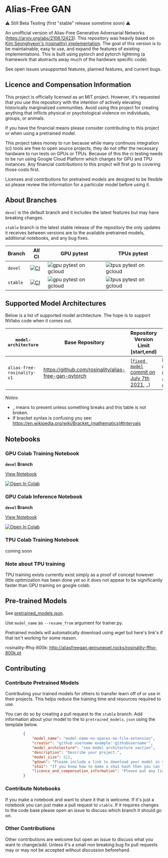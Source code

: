 # Alias-Free GAN

⚠️ Still Beta Testing (first "stable" release sometime soon) ⚠️

An unofficial version of Alias-Free Generative Adversarial Networks (https://arxiv.org/abs/2106.12423). This repository was heavily based on [Kim Seonghyeon's (rosinality) implementation](https://github.com/rosinality/alias-free-gan-pytorch). The goal of this version is to be maintainable, easy to use, and expand the features of existing implementations. This is built using pytorch and pytorch lightning (a framework that abstracts away much of the hardware specific code).

See open issues unsupported features, planned features, and current bugs.

## Licence and Compensation Information

This project is officially licensed as an MIT project. However, it's requested that you use this repository with the intention of actively elevating historically marginalized communities. Avoid using this project for creating anything that inflicts physical or psychological violence on individuals, groups, or animals.

If you have the financial means please consider contributing to this project or when using a pretrained model.

This project takes money to run because while many continuos integration (ci) tools are free to open source projects, they do not offer the necessary hardware to run tests on GPUs or TPUs. Because of this the ci testing needs to be run using Google Cloud Platform which charges for GPU and TPU instances. Any financial contributions to this project will first go to covering those costs first.

Licenses and contributions for pretrained models are designed to be flexible so please review the information for a particular model before using it.

## About Branches

`devel` is the default branch and it includes the latest features but may have breaking changes. 

`stable` branch is the latest stable release of the repository the only updates it receives between versions are to the available pretrained models, additional notebooks, and any bug fixes.

| Branch | All CI | GPU pytest | TPUs pytest |
|-|-|-|-|
| `devel` | [![CI](https://github.com/duskvirkus/alias-free-gan-pytorch-lightning/actions/workflows/ci.yml/badge.svg?branch=devel)](https://github.com/duskvirkus/alias-free-gan-pytorch-lightning/actions/workflows/ci.yml) | ![gpu pytest on gcloud](https://badgen.net/github/checks/duskvirkus/alias-free-gan/devel/gpu-pytest-on-gcloud?label=GPU%20devel) | ![tpus pytest on gcloud](https://badgen.net/github/checks/duskvirkus/alias-free-gan/devel/tpus-pytest-on-gcloud?label=TPUs%20devel) |
| `stable` | [![CI](https://github.com/duskvirkus/alias-free-gan-pytorch-lightning/actions/workflows/ci.yml/badge.svg?branch=stabel)](https://github.com/duskvirkus/alias-free-gan-pytorch-lightning/actions/workflows/ci.yml) | ![gpu pytest on gcloud](https://badgen.net/github/checks/duskvirkus/alias-free-gan/stabel/gpu-pytest-on-gcloud?label=GPU%20stabel) | ![tpus pytest on gcloud](https://badgen.net/github/checks/duskvirkus/alias-free-gan/stabel/tpus-pytest-on-gcloud?label=TPUs%20stabel) |

## Supported Model Architectures

Below is a list of supported model architecture. The hope is to support NVlabs code when it comes out.

| `model-architecture` | Base Repository | Repository Version Limit \[start,end\) | Description |
|-|-|-|-|
| `alias-free-rosinality-v1` | https://github.com/rosinality/alias-free-gan-pytorch | \[[`fixed model` commit on July 7th 2021](https://github.com/rosinality/alias-free-gan-pytorch/tree/755a22bc60dca5bd0a8caafd29a40f1412d6b754), _\) | Based on rosinality implementation after some model fixes. |

*Notes:* 
- _ means to present unless something breaks and this table is not broken.
- If bracket syntax is confusing you see: https://en.wikipedia.org/wiki/Bracket_(mathematics)#Intervals

## Notebooks

### GPU Colab Training Notebook

**`devel` Branch**

[View Notebook](https://github.com/duskvirkus/alias-free-gan/blob/devel/notebooks/GPU_Training-Alias-Free_GAN.ipynb)

[![Open In Colab](https://colab.research.google.com/assets/colab-badge.svg)](https://colab.research.google.com/github/duskvirkus/alias-free-gan/blob/devel/notebooks/GPU_Training-Alias-Free_GAN.ipynb)

### GPU Colab Inference Notebook

**`devel` Branch**

[View Notebook](https://github.com/duskvirkus/alias-free-gan/blob/devel/notebooks/GPU_Inference_Alias_Free_GAN.ipynb)

[![Open In Colab](https://colab.research.google.com/assets/colab-badge.svg)](https://colab.research.google.com/github/duskvirkus/alias-free-gan/blob/devel/notebooks/GPU_Inference_Alias_Free_GAN.ipynb)

### TPU Colab Training Notebook

coming soon

### Note about TPU training

TPU training exists currently exist simply as a proof of concept however little optimization has been done yet so it does not appear to be significantly faster than GPU training on google colab.

## Pre-trained Models

See [pretrained_models.json](https://github.com/duskvirkus/alias-free-gan/blob/devel/pretrained_models.json).

Use `model_name` as `--resume_from` argument for trainer.py.

Pretrained models will automatically download using wget but here's link's if that isn't working for some reason.

rosinality-ffhq-800k: http://aliasfreegan.geinunepet.rocks/rosinality-ffhq-800k.pt

## Contributing

### Contribute Pretrained Models

Contributing your trained models for others to transfer learn off of or use in their projects. This helps reduce the training time and resources required to use.

You can do so by creating a pull request to the `stable` branch. Add information about your model to the to `pretrained_models.json` using the template below.

```json
        {
            "model_name": "model-name-no-spaces-no-file-extension",
            "creator": "github username example:'githubusername'",
            "model_architecture": "see model architecture section",
            "description": "Describe your project.",
            "model_size": 512,
            "gdown": "Please include a link to download your model in you're pull request and I will update this", 
            "sha1": "If you know how to make a sha1 hash then you can fill this out if not leave this blank.",
            "licence_and_compensation_information": "Please put any licencing and compensation information here you would like to include. An example could be: 'This model is under a CC-BY-NC-SA Licence. Please send $5 for transfer learning off of it on paypal to name@example.com. Contact me at name@example.com if you would like to use it in a commercial project.'"
        }
```

### Contribute Notebooks

If you make a notebook and want to share it that is welcome. If it's just a notebook you can just make a pull request to `stable`. If it requires changes to the code base please open an issue to discuss which branch it should go on.

### Other Contributions

Other contributions are welcome but open an issue to discuss what you want to change/add. Unless it's a small non breaking bug fix pull requests may or may not be accepted without discussion beforehand.
